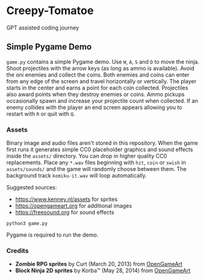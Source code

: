 # Creepy-Tomatoe

GPT assisted coding journey

## Simple Pygame Demo

`game.py` contains a simple Pygame demo. Use `W`, `A`, `S` and `D` to move the ninja.
Shoot projectiles with the arrow keys (as long as ammo is available). Avoid the oni enemies and collect the coins.
Both enemies and coins can enter from any edge of the screen and travel horizontally or vertically. The
player starts in the center and earns a point for each coin collected. Projectiles
also award points when they destroy enemies or coins. Ammo pickups occasionally spawn and increase
your projectile count when collected. If an enemy
collides with the player an end screen appears allowing you to restart
with `R` or quit with `Q`.

### Assets

Binary image and audio files aren't stored in this repository. When the game
first runs it generates simple CC0 placeholder graphics and sound effects inside
the `assets/` directory. You can drop in higher quality CC0 replacements.
Place any `*.wav` files beginning with `hit`, `coin` or `swish` in
`assets/sounds/` and the game will randomly choose between them. The
background track `komiku-it.wav` will loop automatically.

Suggested sources:

- <https://www.kenney.nl/assets> for sprites
- <https://opengameart.org> for additional images
- <https://freesound.org> for sound effects

```
python3 game.py
```

Pygame is required to run the demo.

### Credits

- **Zombie RPG sprites** by Curt (March 20, 2013) from [OpenGameArt](https://opengameart.org)
- **Block Ninja 2D sprites** by Korba™ (May 28, 2014) from [OpenGameArt](https://opengameart.org)

